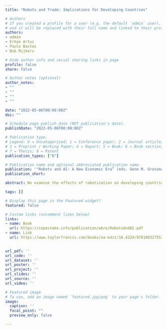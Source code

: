 ```yaml
---
title: "Robots and Trade: Implications for Developing Countries"

# Authors
# If you created a profile for a user (e.g. the default `admin` user), write the username (folder name) here 
# and it will be replaced with their full name and linked to their profile.
authors:
- admin
- Erhan Artuc
- Paulo Bastos
- Bob Rijkers

# Hide author info and social sharing links in page
profile: false
share: false

# Author notes (optional)
author_notes:
- ""
- ""
- ""
- ""

date: "2022-05-06T00:00:00Z"
doi: ""

# Schedule page publish date (NOT publication's date).
publishDate: "2022-05-06T00:00:00Z"

# Publication type.
# Legend: 0 = Uncategorized; 1 = Conference paper; 2 = Journal article;
# 3 = Preprint / Working Paper; 4 = Report; 5 = Book; 6 = Book section;
# 7 = Thesis; 8 = Patent
publication_types: ["6"]

# Publication name and optional abbreviated publication name.
publication: '"Robots and AI: A New Economic Era” (eds. Gene M. Grossman and Lili Yan Ing), Oxon and New York: Routledge, 2022.'
publication_short: 

abstract: We examine the effects of robotization on developing countries, using a Ricardian framework and new firm-level robotization data from eleven developing countries. We find that robot adoption in advanced economies can benefit workers in developing countries through lower prices and increased demand for inputs – though with potential adverse effects in the transition, particularly for the least mobile workers. Continued Chinese subsidization of robots is likely to reduce China’s trade with OECD countries, while increasing that with developing countries – as China’s profile of comparative advantage increasingly aligns with the former. Larger and more globally-connected firms in developing countries are more likely to adopt robots, as they can afford the fixed costs of upgrading and value the resulting precision more highly. These firms expand post-adoption, increasing the competitive pressure on the smaller, less international firms in which those workers most vulnerable to replacement by robots are also more likely to work.

tags: []

# Display this page in the Featured widget?
featured: false

# Custom links (uncomment lines below)
links:
- name: Book
  url: https://copestake.info/publication/wbro/RobotsAndAI.pdf
- name: Link
  url: https://www.taylorfrancis.com/books/oa-edit/10.4324/9781003275534/robots-ai-lili-yan-ing-gene-grossman

  
url_pdf: ''
url_code: ''
url_dataset: ''
url_poster: ''
url_project: ''
url_slides: ''
url_source: ''
url_video: ''

# Featured image
# To use, add an image named `featured.jpg/png` to your page's folder. 
image:
  caption: ''
  focal_point: ""
  preview_only: false

---
```

